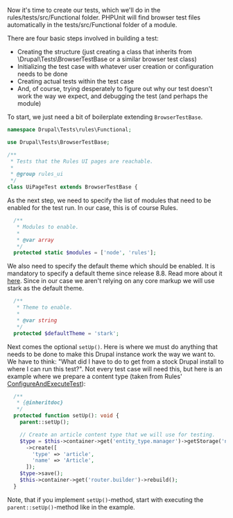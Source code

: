 Now it's time to create our tests, which we'll do in the rules/tests/src/Functional folder. PHPUnit will find browser test files automatically in the tests/src/Functional folder of a module.

There are four basic steps involved in building a test:

* Creating the structure (just creating a class that inherits from \\Drupal\\Tests\\BrowserTestBase or a similar browser test class)
* Initializing the test case with whatever user creation or configuration needs to be done
* Creating actual tests within the test case
* And, of course, trying desperately to figure out why our test doesn't work the way we expect, and debugging the test (and perhaps the module)

To start, we just need a bit of boilerplate extending `BrowserTestBase`.

```php
namespace Drupal\Tests\rules\Functional;

use Drupal\Tests\BrowserTestBase;

/**
 * Tests that the Rules UI pages are reachable.
 *
 * @group rules_ui
 */
class UiPageTest extends BrowserTestBase {

```

As the next step, we need to specify the list of modules that need to be enabled for the test run. In our case, this is of course Rules.

```php
  /**
   * Modules to enable.
   *
   * @var array
   */
  protected static $modules = ['node', 'rules'];

```

We also need to specify the default theme which should be enabled. It is mandatory to specify a default theme since release 8.8\. Read more about it [here](https://www.drupal.org/node/3083055). Since in our case we aren't relying on any core markup we will use stark as the default theme.

```php
  /**
   * Theme to enable.
   *
   * @var string
   */
  protected $defaultTheme = 'stark';

```

Next comes the optional `setUp()`. Here is where we must do anything that needs to be done to make this Drupal instance work the way we want to. We have to think: "What did I have to do to get from a stock Drupal install to where I can run this test?". Not every test case will need this, but here is an example where we prepare a content type (taken from Rules' [ConfigureAndExecuteTest](https://git.drupalcode.org/project/rules/-/blob/8.x-3.x/tests/src/Functional/ConfigureAndExecuteTest.php)):

```php
  /**
   * {@inheritdoc}
   */
  protected function setUp(): void {
    parent::setUp();

    // Create an article content type that we will use for testing.
    $type = $this->container->get('entity_type.manager')->getStorage('node_type')
      ->create([
        'type' => 'article',
        'name' => 'Article',
      ]);
    $type->save();
    $this->container->get('router.builder')->rebuild();
  }

```

Note, that if you implement `setUp()`\-method, start with executing the `parent::setUp()`\-method like in the example.